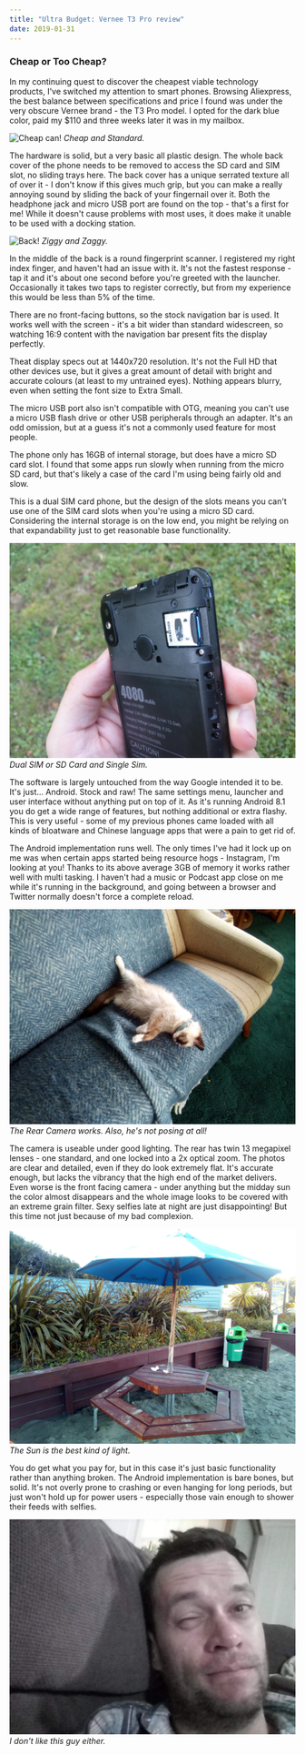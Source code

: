 ```yaml
---
title: "Ultra Budget: Vernee T3 Pro review"
date: 2019-01-31
---
```


### Cheap or Too Cheap?

In my continuing quest to discover the cheapest viable technology products, I've switched my attention to smart phones. Browsing Aliexpress, the best balance between specifications and price I found was under the very obscure Vernee brand - the T3 Pro model. I opted for the dark blue color, paid my $110 and three weeks later it was in my mailbox. <!-- more -->

![Cheap can!](../../assets/images/blog/vfront.jpg)
_Cheap and Standard._

The hardware is solid, but a very basic all plastic design. The whole back cover of the phone needs to be removed to access the SD card and SIM slot, no sliding trays here. The back cover has a unique serrated texture all of over it - I don't know if this gives much grip, but you can make a really annoying sound by sliding the back of your fingernail over it. Both the headphone jack and micro USB port are found on the top - that's a first for me! While it doesn't cause problems with most uses, it does make it unable to be used with a docking station.

![Back!](../../assets/images/blog/vback.jpg)
_Ziggy and Zaggy._

In the middle of the back is a round fingerprint scanner. I registered my right index finger, and haven't had an issue with it. It's not the fastest response - tap it and it's about one second before you're greeted with the launcher. Occasionally it takes two taps to register correctly, but from my experience this would be less than 5% of the time.

There are no front-facing buttons, so the stock navigation bar is used. It works well with the screen - it's a bit wider than standard widescreen, so watching 16:9 content with the navigation bar present fits the display perfectly.

Theat display specs out at 1440x720 resolution. It's not the Full HD that other devices use, but it gives a great amount of detail with bright and accurate colours (at least to my untrained eyes). Nothing appears blurry, even when setting the font size to Extra Small.

The micro USB port also isn't compatible with OTG, meaning you can't use a micro USB flash drive or other USB peripherals through an adapter. It's an odd omission, but at a guess it's not a commonly used feature for most people.

The phone only has 16GB of internal storage, but does have a micro SD card slot. I found that some apps run slowly when running from the micro SD card, but that's likely a case of the card I'm using being fairly old and slow.

This is a dual SIM card phone, but the design of the slots means you can't use one of the SIM card slots when you're using a micro SD card. Considering the internal storage is on the low end, you might be relying on that expandability just to get reasonable base functionality.

![slot!](../../assets/images/blog/vslot.jpg)
_Dual SIM or SD Card and Single Sim._

The software is largely untouched from the way Google intended it to be. It's just... Android. Stock and raw! The same settings menu, launcher and user interface without anything put on top of it. As it's running Android 8.1 you do get a wide range of features, but nothing additional or extra flashy. This is very useful - some of my previous phones came loaded with all kinds of bloatware and Chinese language apps that were a pain to get rid of.

The Android implementation runs well. The only times I've had it lock up on me was when certain apps started being resource hogs - Instagram, I'm looking at you! Thanks to its above average 3GB of memory it works rather well with multi tasking. I haven't had a music or Podcast app close on me while it's running in the background, and going between a browser and Twitter normally doesn't force a complete reload.

![Cat!](../../assets/images/blog/vcat.jpg)
_The Rear Camera works. Also, he's not posing at all!_

The camera is useable under good lighting. The rear has twin 13 megapixel lenses - one standard, and one locked into a 2x optical zoom. The photos are clear and detailed, even if they do look extremely flat. It's accurate enough, but lacks the vibrancy that the high end of the market delivers. Even worse is the front facing camera - under anything but the midday sun the color almost disappears and the whole image looks to be covered with an extreme grain filter. Sexy selfies late at night are just disappointing! But this time not just because of my bad complexion.

![Outside!](../../assets/images/blog/voutside.jpg)
_The Sun is the best kind of light._

You do get what you pay for, but in this case it's just basic functionality rather than anything broken. The Android implementation is bare bones, but solid. It's not overly prone to crashing or even hanging for long periods, but just won't hold up for power users - especially those vain enough to shower their feeds with selfies.

![Self!](../../assets/images/blog/vself.jpg)
_I don't like this guy either._
